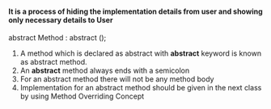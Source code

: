 
#### It is a process of hiding the implementation details from user and showing only necessary details to User 

abstract Method : <AccessModifier> abstract <ReturnType> <MethodName>();

1. A method which is declared as abstract with **abstract** keyword is known as abstract method. 
2. An **abstract** method always ends with a semicolon 
3. For an abstract method there will not be any method body
4. Implementation for an abstract method should be given in the next class by using Method Overriding Concept 